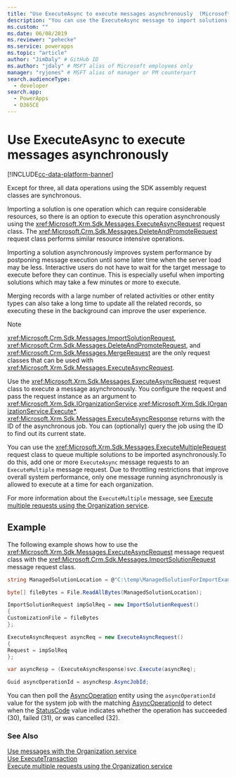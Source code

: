 ```yaml
---
title: "Use ExecuteAsync to execute messages asynchronously  (Microsoft Dataverse) | Microsoft Docs" # Intent and product brand in a unique string of 43-59 chars including spaces
description: "You can use the ExecuteAsync message to import solutions asynchronously" # 115-145 characters including spaces. This abstract displays in the search result.
ms.custom: ""
ms.date: 06/08/2019
ms.reviewer: "pehecke"
ms.service: powerapps
ms.topic: "article"
author: "JimDaly" # GitHub ID
ms.author: "jdaly" # MSFT alias of Microsoft employees only
manager: "ryjones" # MSFT alias of manager or PM counterpart
search.audienceType: 
  - developer
search.app: 
  - PowerApps
  - D365CE
---
```

# Use ExecuteAsync to execute messages asynchronously

[!INCLUDE[cc-data-platform-banner](../../../includes/cc-data-platform-banner.md)]

Except for three, all data operations using the SDK assembly request classes are synchronous.

Importing a solution is one operation which can require considerable resources, so there is an option to execute this operation asynchronously using the <xref:Microsoft.Xrm.Sdk.Messages.ExecuteAsyncRequest> request class. The <xref:Microsoft.Crm.Sdk.Messages.DeleteAndPromoteRequest> request class performs similar resource intensive operations.

Importing a solution asynchronously improves system performance by postponing message execution until some later time when the server load may be less. Interactive users do not have to wait for the target message to execute before they can continue. This is especially useful when importing solutions which may take a few minutes or more to execute.  

Merging records with a large number of related activities or other entity types can also take a long time to update all the related records, so executing these in the background can improve the user experience.
  
> [!NOTE]
>  <xref:Microsoft.Crm.Sdk.Messages.ImportSolutionRequest>, <xref:Microsoft.Crm.Sdk.Messages.DeleteAndPromoteRequest>, and <xref:Microsoft.Crm.Sdk.Messages.MergeRequest> are the only request classes that can be used with <xref:Microsoft.Xrm.Sdk.Messages.ExecuteAsyncRequest>.
  
Use the <xref:Microsoft.Xrm.Sdk.Messages.ExecuteAsyncRequest> request class to execute a message asynchronously. You configure the request and pass the request instance as an argument to <xref:Microsoft.Xrm.Sdk.IOrganizationService>.<xref:Microsoft.Xrm.Sdk.IOrganizationService.Execute*>. <xref:Microsoft.Xrm.Sdk.Messages.ExecuteAsyncResponse> returns with the ID of the asynchronous job. You can (optionally) query the job using the ID to find out its current state.  
  
You can use the <xref:Microsoft.Xrm.Sdk.Messages.ExecuteMultipleRequest> request class to queue multiple solutions to be imported asynchronously.To do this, add one or more `ExecuteAsync` message requests to an `ExecuteMultiple` message request. Due to throttling restrictions that improve overall system performance, only one message running asynchronously is allowed to execute at a time for each organization.

For more information about the `ExecuteMultiple` message, see [Execute multiple requests using the Organization service](execute-multiple-requests.md).  

## Example

The following example shows how to use the <xref:Microsoft.Xrm.Sdk.Messages.ExecuteAsyncRequest> message request class with the <xref:Microsoft.Crm.Sdk.Messages.ImportSolutionRequest> message request class.

```csharp
string ManagedSolutionLocation = @"C:\temp\ManagedSolutionForImportExample.zip";

byte[] fileBytes = File.ReadAllBytes(ManagedSolutionLocation);

ImportSolutionRequest impSolReq = new ImportSolutionRequest()
{
CustomizationFile = fileBytes
};

ExecuteAsyncRequest asyncReq = new ExecuteAsyncRequest()
{
Request = impSolReq
};

var asyncResp = (ExecuteAsyncResponse)svc.Execute(asyncReq);

Guid asyncOperationId = asyncResp.AsyncJobId;
```
You can then poll the [AsyncOperation](../reference/entities/asyncoperation.md) entity using the `asyncOperationId` value for the system job with the matching [AsyncOperationId](../reference/entities/asyncoperation.md#BKMK_AsyncOperationId) to detect when the [StatusCode](../reference/entities/asyncoperation.md#BKMK_StatusCode) value indicates whether the operation has succeeded (30), failed (31), or was cancelled (32).

### See Also

[Use messages with the Organization service](use-messages.md)<br />
[Use ExecuteTransaction](use-executetransaction.md)<br />
[Execute multiple requests using the Organization service](execute-multiple-requests.md)


  
